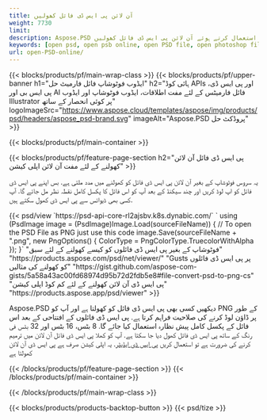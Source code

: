 ```yaml
---
title: آن لائن پی ایس ڈی فائل کھولیں
weight: 7730
limit: 
description: Aspose.PSD کا استعمال کرتے ہوئے آن لائن پی ایس ڈی فائل کھولیں
keywords: [open psd, open psb online, open PSD file, open photoshop file, preview psd]
url: open-PSD-online/
---
```


{{< blocks/products/pf/main-wrap-class >}}
{{< blocks/products/pf/upper-banner h1="ایڈوب فوٹوشاپ فائل فارمیٹ حل" h2="ہائی کوڈ APIs اور پی ایس ڈی، پی ایس بی اور AI فائل فارمیٹس کے لئے مفت اطلاقات، ایڈوب فوٹوشاپ اور ایڈوب Illustrator پر کوئی انحصار کے ساتھ" logoImageSrc="https://www.aspose.cloud/templates/aspose/img/products/psd/headers/aspose_psd-brand.svg" imageAlt="Aspose.PSD پروڈکٹ حل" >}}

{{< blocks/products/pf/main-container >}}

{{< blocks/products/pf/feature-page-section h2="پی ایس ڈی فائل آن لائن کھولنے کے لئے مفت آن لائن اپلی کیشن" >}}
<p>یہ سروس فوٹوشاپ کے بغیر آن لائن پی ایس ڈی فائل کو کھولنے میں مدد ملتی ہے. بس اپنے پی ایس ڈی فائل کو اپ لوڈ کریں اور چند سیکنڈ کے بعد آپ کو اس فائل کا پکسل کامل نقطہ نظر مل جائے گا. آپ کسی بھی ڈیوائس سے پی ایس ڈی کھول سکتے ہیں.</p>
{{< psd/view `https://psd-api-core-rl2ajsbv.k8s.dynabic.com/` 
`    using (PsdImage image = (PsdImage)Image.Load(sourceFileName))
    {
	    // To open the PSD File as PNG just use this code
        image.Save(sourceFileName + ".png",  new PngOptions() {  ColorType = PngColorType.TruecolorWithAlpha });
    }` 
"فوٹوشاپ کے بغیر پی ایس ڈی فائلوں کو کیسے کھولنے کے لئے سبق" "https://products.aspose.com/psd/net/viewer/" 
"Gusts پر پی ایس ڈی فائلوں کو کھولنے کی مثالیں" "https://gist.github.com/aspose-com-gists/5a58a43ac00fd68974d95b72d2fdb5e8#file-convert-psd-to-png-cs" 
"پی ایس ڈی آن لائن کھولنے کے لئے کم کوڈ اپلی کیشن" "https://products.aspose.app/psd/viewer" >}}
<p>Aspose.PSD دیکھیں کسی بھی پی ایس ڈی فائل کو کھولتا ہے اور آپ کو PNG کے طور پر ڈاؤن لوڈ کرنے کی صلاحیت فراہم کرتا ہے. پی ایس ڈی فائلوں کے افتتاحی کے بعد اس فائل کے پکسل کامل پیش نظارہ استعمال کیا جائے گا. 8 بٹس، 16 بٹس اور 32 بٹس فی رنگ کے ساتھ پی ایس ڈی فائل کھول دیا جا سکتا ہے. آپ کو کھلا پی ایس ڈی فائل آن لائن میں ترمیم کرنے کی ضرورت ہے تو استعمال کریں <a href="https://products.aspose.app/psd/editor">پی ایس ڈی ایڈیٹر</a>. یہ اپلی کیشن صرف ہے پی ایس ڈی آن لائن کھولتا ہے</p>
{{< /blocks/products/pf/feature-page-section >}}
{{< /blocks/products/pf/main-container >}}


{{< /blocks/products/pf/main-wrap-class >}}

{{< blocks/products/products-backtop-button >}}
{{< psd/tize >}}
